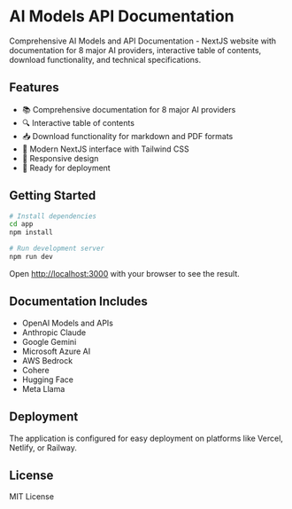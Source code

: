 # AI Models API Documentation

Comprehensive AI Models and API Documentation - NextJS website with documentation for 8 major AI providers, interactive table of contents, download functionality, and technical specifications.

## Features

- 📚 Comprehensive documentation for 8 major AI providers
- 🔍 Interactive table of contents
- 📥 Download functionality for markdown and PDF formats
- 🎨 Modern NextJS interface with Tailwind CSS
- 📱 Responsive design
- 🚀 Ready for deployment

## Getting Started

```bash
# Install dependencies
cd app
npm install

# Run development server
npm run dev
```

Open [http://localhost:3000](http://localhost:3000) with your browser to see the result.

## Documentation Includes

- OpenAI Models and APIs
- Anthropic Claude
- Google Gemini
- Microsoft Azure AI
- AWS Bedrock
- Cohere
- Hugging Face
- Meta Llama

## Deployment

The application is configured for easy deployment on platforms like Vercel, Netlify, or Railway.

## License

MIT License
